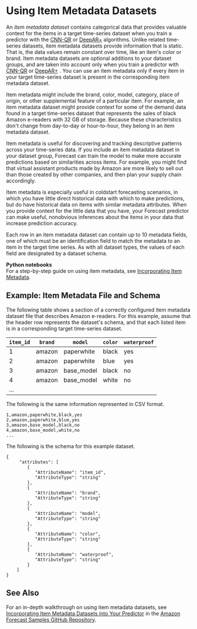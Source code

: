 # Using Item Metadata Datasets<a name="item-metadata-datasets"></a>

An *item metadata dataset* contains categorical data that provides valuable context for the items in a target time\-series dataset when you train a predictor with the [CNN\-QR](aws-forecast-algo-cnnqr.md) or [DeepAR\+](aws-forecast-recipe-deeparplus.md) algorithms\. Unlike related time\-series datasets, item metadata datasets provide information that is static\. That is, the data values remain constant over time, like an item's color or brand\. Item metadata datasets are optional additions to your dataset groups, and are taken into account only when you train a predictor with [CNN\-QR](aws-forecast-algo-cnnqr.md) or [DeepAR\+](aws-forecast-recipe-deeparplus.md) \. You can use an item metadata only if every item in your target time\-series dataset is present in the corresponding item metadata dataset\.

Item metadata might include the brand, color, model, category, place of origin, or other supplemental feature of a particular item\. For example, an item metadata dataset might provide context for some of the demand data found in a target time\-series dataset that represents the sales of black Amazon e\-readers with 32 GB of storage\. Because these characteristics don't change from day\-to\-day or hour\-to\-hour, they belong in an item metadata dataset\.

Item metadata is useful for discovering and tracking descriptive patterns across your time\-series data\. If you include an item metadata dataset in your dataset group, Forecast can train the model to make more accurate predictions based on similarities across items\. For example, you might find that virtual assistant products made by Amazon are more likely to sell out than those created by other companies, and then plan your supply chain accordingly\.

Item metadata is especially useful in coldstart forecasting scenarios, in which you have little direct historical data with which to make predictions, but do have historical data on items with similar metadata attributes\. When you provide context for the little data that you have, your Forecast predictor can make useful, nonobvious inferences about the items in your data that increase prediction accuracy\.

Each row in an item metadata dataset can contain up to 10 metadata fields, one of which must be an identification field to match the metadata to an item in the target time series\. As with all dataset types, the values of each field are designated by a dataset schema\.

**Python notebooks**  
For a step\-by\-step guide on using item metadata, see [Incorporating Item Metadata](https://github.com/aws-samples/amazon-forecast-samples/blob/master/notebooks/advanced/Incorporating_Item_Metadata_Dataset_to_your_Predictor/Incorporating_Item_Metadata_Dataset_to_your_Predictor.ipynb)\.

## Example: Item Metadata File and Schema<a name="item-metadata-example"></a>

The following table shows a section of a correctly configured item metadata dataset file that describes Amazon e\-readers\. For this example, assume that the header row represents the dataset's schema, and that each listed item is in a corresponding target time\-series dataset\.


| `item_id` | `brand` | `model` | `color` | `waterproof` | 
| --- | --- | --- | --- | --- | 
| 1 | amazon | paperwhite | black | yes | 
| 2 | amazon | paperwhite | blue | yes | 
| 3 | amazon | base\_model | black | no | 
| 4 | amazon | base\_model | white | no | 
| \.\.\. | 

The following is the same information represented in CSV format\.

```
1,amazon,paperwhite,black,yes
2,amazon,paperwhite,blue,yes
3,amazon,base_model,black,no
4,amazon,base_model,white,no
...
```

The following is the schema for this example dataset\.

```
{
     "attributes": [
        {
           "AttributeName": "item_id",
           "AttributeType": "string"
        },
        {
           "AttributeName": "brand",
           "AttributeType": "string"
        },
        {
           "AttributeName": "model",
           "AttributeType": "string"
        },
        {
           "AttributeName": "color",
           "AttributeType": "string"
        },
        {
           "AttributeName": "waterproof",
           "AttributeType": "string"
        }
    ]
}
```

## See Also<a name="item-metadata-see-also"></a>

For an in\-depth walkthrough on using item metadata datasets, see [Incorporating Item Metadata Datasets into Your Predictor](https://github.com/aws-samples/amazon-forecast-samples/blob/master/notebooks/advanced/Incorporating_Item_Metadata_Dataset_to_your_Predictor/Incorporating_Item_Metadata_Dataset_to_your_Predictor.ipynb) in the [Amazon Forecast Samples GitHub Repository](https://github.com/aws-samples/amazon-forecast-samples)\.